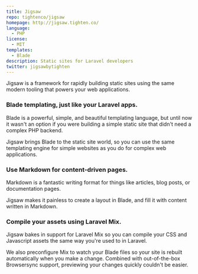 ```yaml
---
title: Jigsaw
repo: tightenco/jigsaw
homepage: http://jigsaw.tighten.co/
language:
  - PHP
license:
  - MIT
templates:
  - Blade
description: Static sites for Laravel developers
twitter: jigsawbytighten
---
```


Jigsaw is a framework for rapidly building static sites using the same modern tooling that powers your web applications.

### Blade templating, just like your Laravel apps.

Blade is a powerful, simple, and beautiful templating language, but until now it wasn't an option if you were building a simple static site that didn't need a complex PHP backend.

Jigsaw brings Blade to the static site world, so you can use the same templating engine for simple websites as you do for complex web applications.

### Use Markdown for content-driven pages.

Markdown is a fantastic writing format for things like articles, blog posts, or documentation pages.

Jigsaw makes it painless to create a layout in Blade, and fill it with content written in Markdown.

### Compile your assets using Laravel Mix.

Jigsaw bakes in support for Laravel Mix so you can compile your CSS and Javascript assets the same way you're used to in Laravel.

We also preconfigure Mix to watch your Blade files so your site is rebuilt automatically when you make a change. Combined with out-of-the-box Browsersync support, previewing your changes quickly couldn't be easier.
